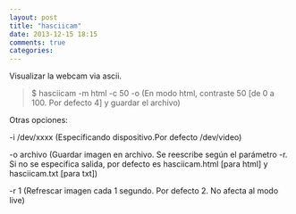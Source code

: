 ```yaml
---
layout: post
title: "hasciicam"
date: 2013-12-15 18:15
comments: true
categories: 
---
```

Visualizar la webcam via ascii.

>$ hasciicam -m html -c 50 -o (En modo html, contraste 50 [de 0 a 100. Por defecto 4] y guardar el archivo)

Otras opciones:

-i /dev/xxxx (Especificando dispositivo.Por defecto /dev/video)

-o archivo (Guardar imagen en archivo. Se reescribe según el parámetro -r. Si no se especifica salida, por defecto es hasciicam.html [para html] y hasciicam.txt [para txt])

-r 1 (Refrescar imagen cada 1 segundo. Por defecto 2. No afecta al modo live)

